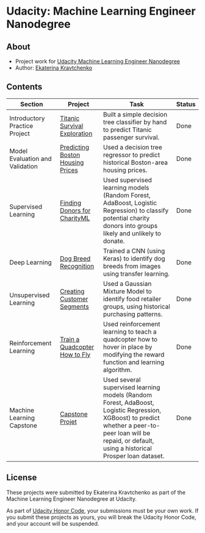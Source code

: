 # Udacity: Machine Learning Engineer Nanodegree

## About
- Project work for [Udacity Machine Learning Engineer Nanodegree](https://www.udacity.com/course/machine-learning-engineer-nanodegree--nd009t)
- Author: [Ekaterina Kravtchenko](https://eskrav.github.io)

## Contents

Section | Project | Task | Status |
--- | --- | --- | ---
Introductory Practice Project | [Titanic Survival Exploration](./titanic-survival-exploration) | Built a simple decision tree classifier by hand to predict Titanic passenger survival. | Done 
Model Evaluation and Validation | [Predicting Boston Housing Prices](./boston-housing) | Used a decision tree regressor to predict historical Boston-area housing prices. | Done  
Supervised Learning | [Finding Donors for CharityML](./finding-donors) | Used supervised learning models (Random Forest, AdaBoost, Logistic Regression) to classify potential charity donors into groups likely and unlikely to donate. | Done
Deep Learning | [Dog Breed Recognition](./dog-project) | Trained a CNN (using Keras) to identify dog breeds from images using transfer learning. | Done
Unsupervised Learning | [Creating Customer Segments](./customer-segments) | Used a Gaussian Mixture Model to identify food retailer groups, using historical purchasing patterns. | Done
Reinforcement Learning | [Train a Quadcopter How to Fly](./quadcopter-project) | Used reinforcement learning to teach a quadcopter how to hover in place by modifying the reward function and learning algorithm. | Done
Machine Learning Capstone | [Capstone Projet](./capstone-project) | Used several supervised learning models (Random Forest, AdaBoost, Logistic Regression, XGBoost) to predict whether a peer-to-peer loan will be repaid, or default, using a historical Prosper loan dataset. | Done

## License

These projects were submitted by Ekaterina Kravtchenko as part of the Machine Learning Engineer Nanodegree at Udacity.

As part of [Udacity Honor Code](https://udacity.zendesk.com/hc/en-us/articles/210667103-What-is-the-Udacity-Honor-Code-), your submissions must be your own work. If you submit these projects as yours, you will break the Udacity Honor Code, and your account will be suspended.

